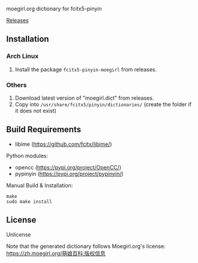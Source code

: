 moegirl.org dictionary for fcitx5-pinyin

[Releases](https://github.com/outloudvi/fcitx5-pinyin-moegirl/releases)

## Installation
### Arch Linux
1. Install the package `fcitx5-pinyin-moegirl` from releases.

### Others
1. Download latest version of "moegirl.dict" from releases.
2. Copy into `/usr/share/fcitx5/pinyin/dictionaries/` (create the folder if it does not exist)

## Build Requirements
* libime (https://github.com/fcitx/libime/)

Python modules:
* opencc (https://pypi.org/project/OpenCC/)
* pypinyin (https://pypi.org/project/pypinyin/)

Manual Build & Installation:
```
make
sudo make install
```

## License
Unlicense

Note that the generated dictionary follows Moegirl.org's license: <https://zh.moegirl.org/萌娘百科:版权信息>
